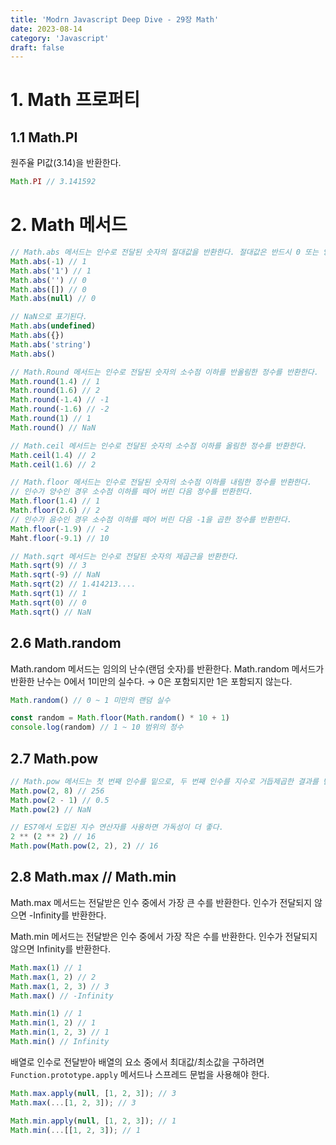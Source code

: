 ```yaml
---
title: 'Modrn Javascript Deep Dive - 29장 Math'
date: 2023-08-14
category: 'Javascript'
draft: false
---
```


# 1. Math 프로퍼티

## 1.1 Math.PI

원주율 PI값(3.14)을 반환한다.

```jsx
Math.PI // 3.141592
```

# 2. Math 메서드

```jsx
// Math.abs 메서드는 인수로 전달된 숫자의 절대값을 반환한다. 절대값은 반드시 0 또는 양수다.
Math.abs(-1) // 1
Math.abs('1') // 1
Math.abs('') // 0
Math.abs([]) // 0
Math.abs(null) // 0

// NaN으로 표기된다.
Math.abs(undefined)
Math.abs({})
Math.abs('string')
Math.abs()

// Math.Round 메서드는 인수로 전달된 숫자의 소수점 이하를 반올림한 정수를 반환한다.
Math.round(1.4) // 1
Math.round(1.6) // 2
Math.round(-1.4) // -1
Math.round(-1.6) // -2
Math.round(1) // 1
Math.round() // NaN

// Math.ceil 메서드는 인수로 전달된 숫자의 소수점 이하를 올림한 정수를 반환한다.
Math.ceil(1.4) // 2
Math.ceil(1.6) // 2

// Math.floor 메서드는 인수로 전달된 숫자의 소수점 이하를 내림한 정수를 반환한다.
// 인수가 양수인 경우 소수점 이하를 떼어 버린 다음 정수를 반환한다.
Math.floor(1.4) // 1
Math.floor(2.6) // 2
// 인수가 음수인 경우 소수점 이하를 떼어 버린 다음 -1을 곱한 정수를 반환한다.
Math.floor(-1.9) // -2
Maht.floor(-9.1) // 10

// Math.sqrt 메서드는 인수로 전달된 숫자의 제곱근을 반환한다.
Math.sqrt(9) // 3
Math.sqrt(-9) // NaN
Math.sqrt(2) // 1.414213....
Math.sqrt(1) // 1
Math.sqrt(0) // 0
Math.sqrt() // NaN
```

## 2.6 Math.random

Math.random 메서드는 임의의 난수(랜덤 숫자)를 반환한다. Math.random 메서드가 반환한 난수는 0에서 1미만의 실수다. → 0은 포함되지만 1은 포함되지 않는다.

```jsx
Math.random() // 0 ~ 1 미만의 랜덤 실수

const random = Math.floor(Math.random() * 10 + 1)
console.log(random) // 1 ~ 10 범위의 정수
```

## 2.7 Math.pow

```jsx
// Math.pow 메서드는 첫 번째 인수를 밑으로, 두 번째 인수를 지수로 거듭제곱한 결과를 반환한다.
Math.pow(2, 8) // 256
Math.pow(2 - 1) // 0.5
Math.pow(2) // NaN

// ES7에서 도입된 지수 연산자를 사용하면 가독성이 더 좋다.
2 ** (2 ** 2) // 16
Math.pow(Math.pow(2, 2), 2) // 16
```

## 2.8 Math.max // Math.min

Math.max 메서드는 전달받은 인수 중에서 가장 큰 수를 반환한다. 인수가 전달되지 않으면 -Infinity를 반환한다.

Math.min 메서드는 전달받은 인수 중에서 가장 작은 수를 반환한다. 인수가 전달되지 않으면 Infinity를 반환한다.

```jsx
Math.max(1) // 1
Math.max(1, 2) // 2
Math.max(1, 2, 3) // 3
Math.max() // -Infinity

Math.min(1) // 1
Math.min(1, 2) // 1
Math.min(1, 2, 3) // 1
Math.min() // Infinity
```

배열로 인수로 전달받아 배열의 요소 중에서 최대값/최소값을 구하려면 `Function.prototype.apply` 메서드나 스프레드 문법을 사용해야 한다.

```jsx
Math.max.apply(null, [1, 2, 3]); // 3
Math.max(...[1, 2, 3]); // 3

Math.min.apply(null, [1, 2, 3]); // 1
Math.min(...[[1, 2, 3]); // 1

```
